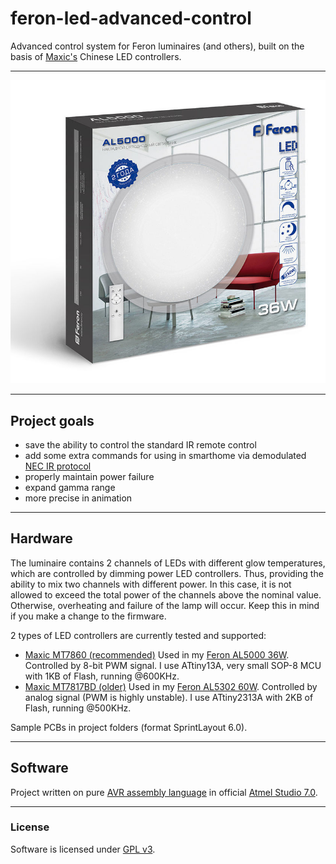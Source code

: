 # feron-led-advanced-control

Advanced control system for Feron luminaires (and others), built on the basis of [Maxic's](http://www.maxictech.com/en/)  Chinese LED controllers.
***
![AL5000 based on MT8760 LED controller](images/package.jpg)
***
## Project goals
* save the ability to control the standard IR remote control
* add some extra commands for using in smarthome via demodulated [NEC IR protocol](https://www.sbprojects.net/knowledge/ir/nec.php)
* properly maintain power failure
* expand gamma range
* more precise in animation

***

## Hardware

The luminaire contains 2 channels of LEDs with different glow temperatures, which are controlled by dimming power LED controllers. Thus, providing the ability to mix two channels with different power. In this case, it is not allowed to exceed the total power of the channels above the nominal value. Otherwise, overheating and failure of the lamp will occur. Keep this in mind if you make a change to the firmware.



2 types of LED controllers are currently tested and supported:

* [Maxic MT7860 (recommended)](http://www.maxictech.com/Content/2018/10-09/1707139255.html)
Used in my [Feron AL5000 36W](https://shop.feron.ru/catalog/nakladnye_svetodiodnye_svetilniki/svetodiodnyy_upravlyaemyy_svetilnik_nakladnoy_feron_al5000_tarelka_36w_3000k_6500k_belyy_s_kantom/). Controlled by 8-bit PWM signal. I use ATtiny13A, very small SOP-8 MCU with 1KB of Flash, running @600KHz.
* [Maxic MT7817BD (older)](http://www.chimicron.com/datasheet/maxic/MT7817BD.pdf)
Used in my [Feron AL5302 60W](https://shop.feron.ru/catalog/nakladnye_svetodiodnye_svetilniki/svetodiodnyy_upravlyaemyy_svetilnik_nakladnoy_feron_al5302_tarelka_60w_3000k_6500k_belyy/). Controlled by analog signal (PWM is highly unstable). I use ATtiny2313A with 2KB of Flash, running @500KHz.

Sample PCBs in project folders (format SprintLayout 6.0).

***

## Software

Project written on pure [AVR assembly language](http://ww1.microchip.com/downloads/en/devicedoc/atmel-0856-avr-instruction-set-manual.pdf)  in official [Atmel Studio 7.0](https://www.microchip.com/mplab/avr-support/atmel-studio-7).

***

### License
Software is licensed under [GPL v3](https://www.gnu.org/licenses/gpl-3.0.en.html).
